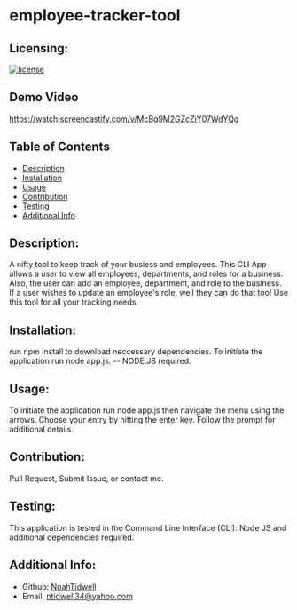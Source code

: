 # employee-tracker-tool

## Licensing:
[![license](https://img.shields.io/badge/license-MIT-blue)](https://shields.io)

## Demo Video
https://watch.screencastify.com/v/McBg9M2GZcZiY07WdYQg

## Table of Contents 
- [Description](#description)
- [Installation](#installation)
- [Usage](#usage)
- [Contribution](#contribution)
- [Testing](#testing)
- [Additional Info](#additional-info)

## Description:
A nifty tool to keep track of your busiess and employees. This CLI App allows a user to view all employees, departments, and roles for a business. Also, the user can add an employee, department, and role to the business. If a user wishes to update an employee's role, well they can do that too! Use this tool for all your tracking needs.

## Installation:
run npm install to download neccessary dependencies. To initiate the application run node app.js. -- NODE.JS required.

## Usage:
To initiate the application run node app.js then navigate the menu using the arrows. Choose your entry by hitting the enter key. Follow the prompt for additional details.

## Contribution:
Pull Request, Submit Issue, or contact me.

## Testing:
This application is tested in the Command Line Interface (CLI). Node JS and additional dependencies required.

## Additional Info:
- Github: [NoahTidwell](https://github.com/NoahTidwell)
- Email: ntidwell34@yahoo.com
